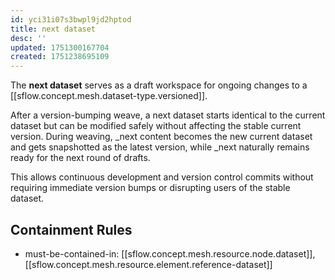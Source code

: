 ```yaml
---
id: yci31i07s3bwpl9jd2hptod
title: next dataset
desc: ''
updated: 1751300167704
created: 1751238695109
---
```


The **next dataset** serves as a draft workspace for ongoing changes to a [[sflow.concept.mesh.dataset-type.versioned]]. 

After a version-bumping weave, a next dataset starts identical to the current dataset but can be modified safely without affecting the stable current version. During weaving, _next content becomes the new current dataset and gets snapshotted as the latest version, while _next naturally remains ready for the next round of drafts.

This allows continuous development and version control commits without requiring immediate version bumps or disrupting users of the stable dataset.


## Containment Rules

- must-be-contained-in: [[sflow.concept.mesh.resource.node.dataset]], [[sflow.concept.mesh.resource.element.reference-dataset]]
